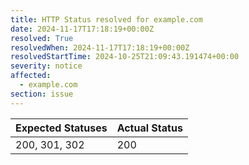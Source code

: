 ```yaml
---
title: HTTP Status resolved for example.com
date: 2024-11-17T17:18:19+00:00Z
resolved: True
resolvedWhen: 2024-11-17T17:18:19+00:00Z
resolvedStartTime: 2024-10-25T21:09:43.191474+00:00
severity: notice
affected:
  - example.com
section: issue
---
```


| Expected Statuses | Actual Status  |
|-------------------|----------------|
| 200, 301, 302 | 200 |
